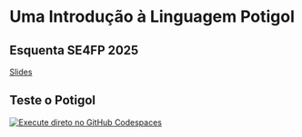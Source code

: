 # Uma Introdução à Linguagem Potigol

## Esquenta SE4FP 2025

[Slides](slides.pdf)

## Teste o Potigol
[![Execute direto no GitHub Codespaces](https://github.com/codespaces/badge.svg)](https://codespaces.new/potigol/potigol-codespace?quickstart=1)
